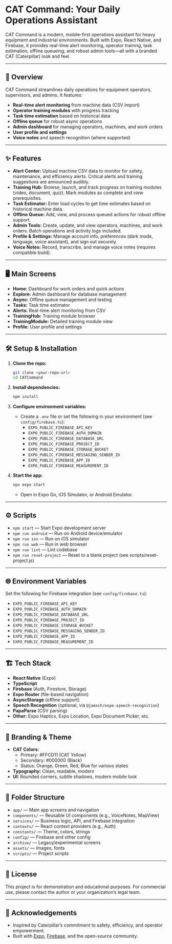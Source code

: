 # CAT Command: Your Daily Operations Assistant

CAT Command is a modern, mobile-first operations assistant for heavy equipment and industrial environments. Built with Expo, React Native, and Firebase, it provides real-time alert monitoring, operator training, task estimation, offline queueing, and robust admin tools—all with a branded CAT (Caterpillar) look and feel.

---

## 🚀 Overview

CAT Command streamlines daily operations for equipment operators, supervisors, and admins. It features:
- **Real-time alert monitoring** from machine data (CSV import)
- **Operator training modules** with progress tracking
- **Task time estimation** based on historical data
- **Offline queue** for robust async operations
- **Admin dashboard** for managing operators, machines, and work orders
- **User profile and settings**
- **Voice notes** and speech recognition (where supported)

---

## ✨ Features

- **Alert Center:** Upload machine CSV data to monitor for safety, maintenance, and efficiency alerts. Critical alerts and training suggestions are announced audibly.
- **Training Hub:** Browse, launch, and track progress on training modules (video, document, quiz). Mark modules as complete and view prerequisites.
- **Task Estimator:** Enter load cycles to get time estimates based on historical machine data.
- **Offline Queue:** Add, view, and process queued actions for robust offline support.
- **Admin Tools:** Create, update, and view operators, machines, and work orders. Batch operations and activity logs included.
- **Profile & Settings:** Manage account info, preferences (dark mode, language, voice assistant), and sign out securely.
- **Voice Notes:** Record, transcribe, and manage voice notes (requires compatible build).

---

## 🖥️ Main Screens

- **Home:** Dashboard for work orders and quick actions
- **Explore:** Admin dashboard for database management
- **Async:** Offline queue management and testing
- **Tasks:** Task time estimator
- **Alerts:** Real-time alert monitoring from CSV
- **TrainingHub:** Training module browser
- **TrainingModule:** Detailed training module view
- **Profile:** User profile and settings

---

## 🛠️ Setup & Installation

1. **Clone the repo:**
   ```bash
   git clone <your-repo-url>
   cd CATCommand
   ```
2. **Install dependencies:**
   ```bash
   npm install
   ```
3. **Configure environment variables:**
   - Create a `.env` file or set the following in your environment (see `config/firebase.ts`):
     - `EXPO_PUBLIC_FIREBASE_API_KEY`
     - `EXPO_PUBLIC_FIREBASE_AUTH_DOMAIN`
     - `EXPO_PUBLIC_FIREBASE_DATABASE_URL`
     - `EXPO_PUBLIC_FIREBASE_PROJECT_ID`
     - `EXPO_PUBLIC_FIREBASE_STORAGE_BUCKET`
     - `EXPO_PUBLIC_FIREBASE_MESSAGING_SENDER_ID`
     - `EXPO_PUBLIC_FIREBASE_APP_ID`
     - `EXPO_PUBLIC_FIREBASE_MEASUREMENT_ID`

4. **Start the app:**
   ```bash
   npx expo start
   ```
   - Open in Expo Go, iOS Simulator, or Android Emulator.

---

## ⚙️ Scripts

- `npm start` — Start Expo development server
- `npm run android` — Run on Android device/emulator
- `npm run ios` — Run on iOS simulator
- `npm run web` — Run in web browser
- `npm run lint` — Lint codebase
- `npm run reset-project` — Reset to a blank project (see scripts/reset-project.js)

---

## 🌐 Environment Variables

Set the following for Firebase integration (see `config/firebase.ts`):
- `EXPO_PUBLIC_FIREBASE_API_KEY`
- `EXPO_PUBLIC_FIREBASE_AUTH_DOMAIN`
- `EXPO_PUBLIC_FIREBASE_DATABASE_URL`
- `EXPO_PUBLIC_FIREBASE_PROJECT_ID`
- `EXPO_PUBLIC_FIREBASE_STORAGE_BUCKET`
- `EXPO_PUBLIC_FIREBASE_MESSAGING_SENDER_ID`
- `EXPO_PUBLIC_FIREBASE_APP_ID`
- `EXPO_PUBLIC_FIREBASE_MEASUREMENT_ID`

---

## 🏗️ Tech Stack

- **React Native** (Expo)
- **TypeScript**
- **Firebase** (Auth, Firestore, Storage)
- **Expo Router** (file-based navigation)
- **AsyncStorage** (offline support)
- **Speech Recognition** (optional, via `@jamsch/expo-speech-recognition`)
- **PapaParse** (CSV parsing)
- **Other:** Expo Haptics, Expo Location, Expo Document Picker, etc.

---

## 🎨 Branding & Theme

- **CAT Colors:**
  - Primary: #FFCD11 (CAT Yellow)
  - Secondary: #000000 (Black)
  - Status: Orange, Green, Red, Blue for various states
- **Typography:** Clean, readable, modern
- **UI:** Rounded corners, subtle shadows, modern mobile look

---

## 📁 Folder Structure

- `app/` — Main app screens and navigation
- `components/` — Reusable UI components (e.g., VoiceNotes, MapView)
- `services/` — Business logic, API, and Firebase integration
- `contexts/` — React context providers (e.g., Auth)
- `constants/` — Theme, colors, strings
- `config/` — Firebase and other config
- `archive/` — Legacy/experimental screens
- `assets/` — Images, fonts
- `scripts/` — Project scripts

---

## 📝 License

This project is for demonstration and educational purposes. For commercial use, please contact the author or your organization’s legal team.

---

## 🙏 Acknowledgements

- Inspired by Caterpillar’s commitment to safety, efficiency, and operator empowerment.
- Built with [Expo](https://expo.dev/), [Firebase](https://firebase.google.com/), and the open-source community.
